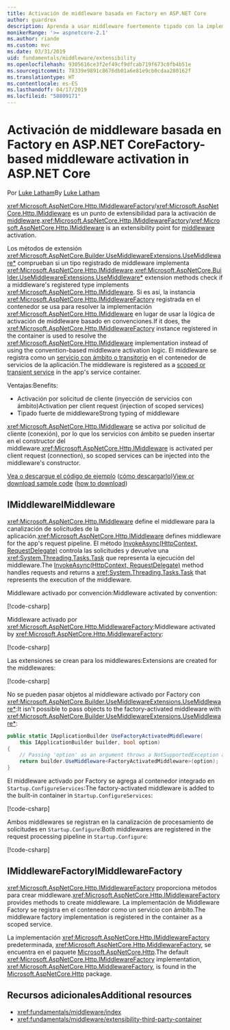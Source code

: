 ```yaml
---
title: Activación de middleware basada en Factory en ASP.NET Core
author: guardrex
description: Aprenda a usar middleware fuertemente tipado con la implementación de una activación basada en Factory en ASP.NET Core.
monikerRange: '>= aspnetcore-2.1'
ms.author: riande
ms.custom: mvc
ms.date: 03/31/2019
uid: fundamentals/middleware/extensibility
ms.openlocfilehash: 9305616ce3f2ef49cf9dfcab719f673c0fb4b51e
ms.sourcegitcommit: 78339e9891c8676db01a6e81e9cb0cdaa280162f
ms.translationtype: HT
ms.contentlocale: es-ES
ms.lasthandoff: 04/17/2019
ms.locfileid: "58809171"
---
```

# <a name="factory-based-middleware-activation-in-aspnet-core"></a><span data-ttu-id="152b9-103">Activación de middleware basada en Factory en ASP.NET Core</span><span class="sxs-lookup"><span data-stu-id="152b9-103">Factory-based middleware activation in ASP.NET Core</span></span>

<span data-ttu-id="152b9-104">Por [Luke Latham](https://github.com/guardrex)</span><span class="sxs-lookup"><span data-stu-id="152b9-104">By [Luke Latham](https://github.com/guardrex)</span></span>

<span data-ttu-id="152b9-105"><xref:Microsoft.AspNetCore.Http.IMiddlewareFactory>/<xref:Microsoft.AspNetCore.Http.IMiddleware> es un punto de extensibilidad para la activación de [middleware](xref:fundamentals/middleware/index).</span><span class="sxs-lookup"><span data-stu-id="152b9-105"><xref:Microsoft.AspNetCore.Http.IMiddlewareFactory>/<xref:Microsoft.AspNetCore.Http.IMiddleware> is an extensibility point for [middleware](xref:fundamentals/middleware/index) activation.</span></span>

<span data-ttu-id="152b9-106">Los métodos de extensión <xref:Microsoft.AspNetCore.Builder.UseMiddlewareExtensions.UseMiddleware*> comprueban si un tipo registrado de middleware implementa <xref:Microsoft.AspNetCore.Http.IMiddleware>.</span><span class="sxs-lookup"><span data-stu-id="152b9-106"><xref:Microsoft.AspNetCore.Builder.UseMiddlewareExtensions.UseMiddleware*> extension methods check if a middleware's registered type implements <xref:Microsoft.AspNetCore.Http.IMiddleware>.</span></span> <span data-ttu-id="152b9-107">Si es así, la instancia <xref:Microsoft.AspNetCore.Http.IMiddlewareFactory> registrada en el contenedor se usa para resolver la implementación <xref:Microsoft.AspNetCore.Http.IMiddleware> en lugar de usar la lógica de activación de middleware basado en convenciones.</span><span class="sxs-lookup"><span data-stu-id="152b9-107">If it does, the <xref:Microsoft.AspNetCore.Http.IMiddlewareFactory> instance registered in the container is used to resolve the <xref:Microsoft.AspNetCore.Http.IMiddleware> implementation instead of using the convention-based middleware activation logic.</span></span> <span data-ttu-id="152b9-108">El middleware se registra como un [servicio con ámbito o transitorio](xref:fundamentals/dependency-injection#service-lifetimes) en el contenedor de servicios de la aplicación.</span><span class="sxs-lookup"><span data-stu-id="152b9-108">The middleware is registered as a [scoped or transient service](xref:fundamentals/dependency-injection#service-lifetimes) in the app's service container.</span></span>

<span data-ttu-id="152b9-109">Ventajas:</span><span class="sxs-lookup"><span data-stu-id="152b9-109">Benefits:</span></span>

* <span data-ttu-id="152b9-110">Activación por solicitud de cliente (inyección de servicios con ámbito)</span><span class="sxs-lookup"><span data-stu-id="152b9-110">Activation per client request (injection of scoped services)</span></span>
* <span data-ttu-id="152b9-111">Tipado fuerte de middleware</span><span class="sxs-lookup"><span data-stu-id="152b9-111">Strong typing of middleware</span></span>

<span data-ttu-id="152b9-112"><xref:Microsoft.AspNetCore.Http.IMiddleware> se activa por solicitud de cliente (conexión), por lo que los servicios con ámbito se pueden insertar en el constructor del middleware.</span><span class="sxs-lookup"><span data-stu-id="152b9-112"><xref:Microsoft.AspNetCore.Http.IMiddleware> is activated per client request (connection), so scoped services can be injected into the middleware's constructor.</span></span>

<span data-ttu-id="152b9-113">[Vea o descargue el código de ejemplo](https://github.com/aspnet/Docs/tree/master/aspnetcore/fundamentals/middleware/extensibility/samples) ([cómo descargarlo](xref:index#how-to-download-a-sample))</span><span class="sxs-lookup"><span data-stu-id="152b9-113">[View or download sample code](https://github.com/aspnet/Docs/tree/master/aspnetcore/fundamentals/middleware/extensibility/samples) ([how to download](xref:index#how-to-download-a-sample))</span></span>

## <a name="imiddleware"></a><span data-ttu-id="152b9-114">IMiddleware</span><span class="sxs-lookup"><span data-stu-id="152b9-114">IMiddleware</span></span>

<span data-ttu-id="152b9-115"><xref:Microsoft.AspNetCore.Http.IMiddleware> define el middleware para la canalización de solicitudes de la aplicación.</span><span class="sxs-lookup"><span data-stu-id="152b9-115"><xref:Microsoft.AspNetCore.Http.IMiddleware> defines middleware for the app's request pipeline.</span></span> <span data-ttu-id="152b9-116">El método [InvokeAsync(HttpContext, RequestDelegate)](xref:Microsoft.AspNetCore.Http.IMiddleware.InvokeAsync*) controla las solicitudes y devuelve una <xref:System.Threading.Tasks.Task> que representa la ejecución del middleware.</span><span class="sxs-lookup"><span data-stu-id="152b9-116">The [InvokeAsync(HttpContext, RequestDelegate)](xref:Microsoft.AspNetCore.Http.IMiddleware.InvokeAsync*) method handles requests and returns a <xref:System.Threading.Tasks.Task> that represents the execution of the middleware.</span></span>

<span data-ttu-id="152b9-117">Middleware activado por convención:</span><span class="sxs-lookup"><span data-stu-id="152b9-117">Middleware activated by convention:</span></span>

[!code-csharp[](extensibility/samples/2.x/MiddlewareExtensibilitySample/Middleware/ConventionalMiddleware.cs?name=snippet1)]

<span data-ttu-id="152b9-118">Middleware activado por <xref:Microsoft.AspNetCore.Http.MiddlewareFactory>:</span><span class="sxs-lookup"><span data-stu-id="152b9-118">Middleware activated by <xref:Microsoft.AspNetCore.Http.MiddlewareFactory>:</span></span>

[!code-csharp[](extensibility/samples/2.x/MiddlewareExtensibilitySample/Middleware/FactoryActivatedMiddleware.cs?name=snippet1)]

<span data-ttu-id="152b9-119">Las extensiones se crean para los middlewares:</span><span class="sxs-lookup"><span data-stu-id="152b9-119">Extensions are created for the middlewares:</span></span>

[!code-csharp[](extensibility/samples/2.x/MiddlewareExtensibilitySample/Middleware/MiddlewareExtensions.cs?name=snippet1)]

<span data-ttu-id="152b9-120">No se pueden pasar objetos al middleware activado por Factory con <xref:Microsoft.AspNetCore.Builder.UseMiddlewareExtensions.UseMiddleware*>:</span><span class="sxs-lookup"><span data-stu-id="152b9-120">It isn't possible to pass objects to the factory-activated middleware with <xref:Microsoft.AspNetCore.Builder.UseMiddlewareExtensions.UseMiddleware*>:</span></span>

```csharp
public static IApplicationBuilder UseFactoryActivatedMiddleware(
    this IApplicationBuilder builder, bool option)
{
    // Passing 'option' as an argument throws a NotSupportedException at runtime.
    return builder.UseMiddleware<FactoryActivatedMiddleware>(option);
}
```

<span data-ttu-id="152b9-121">El middleware activado por Factory se agrega al contenedor integrado en `Startup.ConfigureServices`:</span><span class="sxs-lookup"><span data-stu-id="152b9-121">The factory-activated middleware is added to the built-in container in `Startup.ConfigureServices`:</span></span>

[!code-csharp[](extensibility/samples/2.x/MiddlewareExtensibilitySample/Startup.cs?name=snippet1&highlight=6)]

<span data-ttu-id="152b9-122">Ambos middlewares se registran en la canalización de procesamiento de solicitudes en `Startup.Configure`:</span><span class="sxs-lookup"><span data-stu-id="152b9-122">Both middlewares are registered in the request processing pipeline in `Startup.Configure`:</span></span>

[!code-csharp[](extensibility/samples/2.x/MiddlewareExtensibilitySample/Startup.cs?name=snippet2&highlight=13-14)]

## <a name="imiddlewarefactory"></a><span data-ttu-id="152b9-123">IMiddlewareFactory</span><span class="sxs-lookup"><span data-stu-id="152b9-123">IMiddlewareFactory</span></span>

<span data-ttu-id="152b9-124"><xref:Microsoft.AspNetCore.Http.IMiddlewareFactory> proporciona métodos para crear middleware.</span><span class="sxs-lookup"><span data-stu-id="152b9-124"><xref:Microsoft.AspNetCore.Http.IMiddlewareFactory> provides methods to create middleware.</span></span> <span data-ttu-id="152b9-125">La implementación de Middleware Factory se registra en el contenedor como un servicio con ámbito.</span><span class="sxs-lookup"><span data-stu-id="152b9-125">The middleware factory implementation is registered in the container as a scoped service.</span></span>

<span data-ttu-id="152b9-126">La implementación <xref:Microsoft.AspNetCore.Http.IMiddlewareFactory> predeterminada, <xref:Microsoft.AspNetCore.Http.MiddlewareFactory>, se encuentra en el paquete [Microsoft.AspNetCore.Http](https://www.nuget.org/packages/Microsoft.AspNetCore.Http/).</span><span class="sxs-lookup"><span data-stu-id="152b9-126">The default <xref:Microsoft.AspNetCore.Http.IMiddlewareFactory> implementation, <xref:Microsoft.AspNetCore.Http.MiddlewareFactory>, is found in the [Microsoft.AspNetCore.Http](https://www.nuget.org/packages/Microsoft.AspNetCore.Http/) package.</span></span>

## <a name="additional-resources"></a><span data-ttu-id="152b9-127">Recursos adicionales</span><span class="sxs-lookup"><span data-stu-id="152b9-127">Additional resources</span></span>

* <xref:fundamentals/middleware/index>
* <xref:fundamentals/middleware/extensibility-third-party-container>

